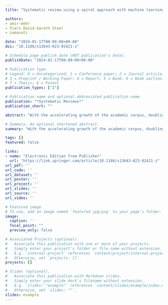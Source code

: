 ```yaml
---
title: "Systematic review using a spiral approach with machine learning"

authors:
- amir-mehr
- Piers David Gareth Steel
- samavati

date: "2024-01-17T00:00:00+00:00"
doi: "10.1186/s13643-023-02421-z"

# Schedule page publish date (NOT publication's date).
publishDate: "2024-01-17T00:00:00+00:00"

# Publication type.
# Legend: 0 = Uncategorized; 1 = Conference paper; 2 = Journal article;
# 3 = Preprint / Working Paper; 4 = Report; 5 = Book; 6 = Book section;
# 7 = Thesis; 8 = Patent
publication_types: ["2"]

# Publication name and optional abbreviated publication name.
publication: "*Systematic Reviews*"
publication_short: ""

abstract: "With the accelerating growth of the academic corpus, doubling every 9 years, machine learning is a promising avenue to make systematic review manageable. Though several notable advancements have already been made, the incorporation of machine learning is less than optimal, still relying on a sequential, staged process designed to accommodate a purely human approach, exemplified by PRISMA. Here, we test a spiral, alternating or oscillating approach, where full-text screening is done intermittently with title/abstract screening, which we examine in three datasets by simulation under 360 conditions comprised of different algorithmic classifiers, feature extractions, prioritization rules, data types, and information provided (e.g., title/abstract, full-text included). Overwhelmingly, the results favored a spiral processing approach with logistic regression, TF-IDF for vectorization, and maximum probability for prioritization. Results demonstrate up to a 90% improvement over traditional machine learning methodologies, especially for databases with fewer eligible articles. With these advancements, the screening component of most systematic reviews should remain functionally achievable for another one to two decades."

# Summary. An optional shortened abstract.
summary: "With the accelerating growth of the academic corpus, doubling every 9 years, machine learning is a promising avenue to make systematic review manageable. Though several notable advancements have already been made, the incorporation of machine learning is less than optimal ..."

tags: []
featured: false

links:
- name: "Electronic Edition from Publisher"
  url: "https://link.springer.com/article/10.1186/s13643-023-02421-z"
url_pdf: ''
url_code: ''
url_dataset: ''
url_poster: ''
url_project: ''
url_slides: ''
url_source: ''
url_video: ''

# Featured image
# To use, add an image named `featured.jpg/png` to your page's folder. 
image:
  caption: ''
  focal_point: ""
  preview_only: false

# Associated Projects (optional).
#   Associate this publication with one or more of your projects.
#   Simply enter your project's folder or file name without extension.
#   E.g. `internal-project` references `content/project/internal-project/index.md`.
#   Otherwise, set `projects: []`.
projects: []

# Slides (optional).
#   Associate this publication with Markdown slides.
#   Simply enter your slide deck's filename without extension.
#   E.g. `slides: "example"` references `content/slides/example/index.md`.
#   Otherwise, set `slides: ""`.
slides: example
---
```

